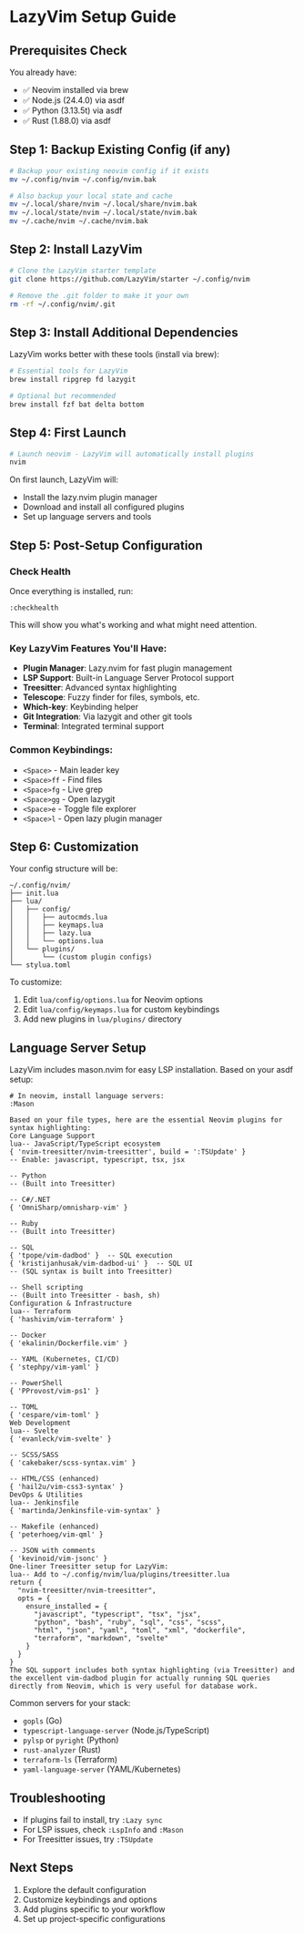 # LazyVim Setup Guide

## Prerequisites Check
You already have:
- ✅ Neovim installed via brew
- ✅ Node.js (24.4.0) via asdf
- ✅ Python (3.13.5t) via asdf
- ✅ Rust (1.88.0) via asdf

## Step 1: Backup Existing Config (if any)
```bash
# Backup your existing neovim config if it exists
mv ~/.config/nvim ~/.config/nvim.bak

# Also backup your local state and cache
mv ~/.local/share/nvim ~/.local/share/nvim.bak
mv ~/.local/state/nvim ~/.local/state/nvim.bak
mv ~/.cache/nvim ~/.cache/nvim.bak
```

## Step 2: Install LazyVim
```bash
# Clone the LazyVim starter template
git clone https://github.com/LazyVim/starter ~/.config/nvim

# Remove the .git folder to make it your own
rm -rf ~/.config/nvim/.git
```

## Step 3: Install Additional Dependencies
LazyVim works better with these tools (install via brew):

```bash
# Essential tools for LazyVim
brew install ripgrep fd lazygit

# Optional but recommended
brew install fzf bat delta bottom
```

## Step 4: First Launch
```bash
# Launch neovim - LazyVim will automatically install plugins
nvim
```

On first launch, LazyVim will:
- Install the lazy.nvim plugin manager
- Download and install all configured plugins
- Set up language servers and tools

## Step 5: Post-Setup Configuration

### Check Health
Once everything is installed, run:
```vim
:checkhealth
```
This will show you what's working and what might need attention.

### Key LazyVim Features You'll Have:
- **Plugin Manager**: Lazy.nvim for fast plugin management
- **LSP Support**: Built-in Language Server Protocol support
- **Treesitter**: Advanced syntax highlighting
- **Telescope**: Fuzzy finder for files, symbols, etc.
- **Which-key**: Keybinding helper
- **Git Integration**: Via lazygit and other git tools
- **Terminal**: Integrated terminal support

### Common Keybindings:
- `<Space>` - Main leader key
- `<Space>ff` - Find files
- `<Space>fg` - Live grep
- `<Space>gg` - Open lazygit
- `<Space>e` - Toggle file explorer
- `<Space>l` - Open lazy plugin manager

## Step 6: Customization
Your config structure will be:
```
~/.config/nvim/
├── init.lua
├── lua/
│   ├── config/
│   │   ├── autocmds.lua
│   │   ├── keymaps.lua
│   │   ├── lazy.lua
│   │   └── options.lua
│   └── plugins/
│       └── (custom plugin configs)
└── stylua.toml
```

To customize:
1. Edit `lua/config/options.lua` for Neovim options
2. Edit `lua/config/keymaps.lua` for custom keybindings
3. Add new plugins in `lua/plugins/` directory

## Language Server Setup
LazyVim includes mason.nvim for easy LSP installation. Based on your asdf setup:

```vim
# In neovim, install language servers:
:Mason
```
```
Based on your file types, here are the essential Neovim plugins for syntax highlighting:
Core Language Support
lua-- JavaScript/TypeScript ecosystem
{ 'nvim-treesitter/nvim-treesitter', build = ':TSUpdate' }
-- Enable: javascript, typescript, tsx, jsx

-- Python
-- (Built into Treesitter)

-- C#/.NET
{ 'OmniSharp/omnisharp-vim' }

-- Ruby
-- (Built into Treesitter)

-- SQL
{ 'tpope/vim-dadbod' }  -- SQL execution
{ 'kristijanhusak/vim-dadbod-ui' }  -- SQL UI
-- (SQL syntax is built into Treesitter)

-- Shell scripting
-- (Built into Treesitter - bash, sh)
Configuration & Infrastructure
lua-- Terraform
{ 'hashivim/vim-terraform' }

-- Docker
{ 'ekalinin/Dockerfile.vim' }

-- YAML (Kubernetes, CI/CD)
{ 'stephpy/vim-yaml' }

-- PowerShell
{ 'PProvost/vim-ps1' }

-- TOML
{ 'cespare/vim-toml' }
Web Development
lua-- Svelte
{ 'evanleck/vim-svelte' }

-- SCSS/SASS
{ 'cakebaker/scss-syntax.vim' }

-- HTML/CSS (enhanced)
{ 'hail2u/vim-css3-syntax' }
DevOps & Utilities
lua-- Jenkinsfile
{ 'martinda/Jenkinsfile-vim-syntax' }

-- Makefile (enhanced)
{ 'peterhoeg/vim-qml' }

-- JSON with comments
{ 'kevinoid/vim-jsonc' }
One-liner Treesitter setup for LazyVim:
lua-- Add to ~/.config/nvim/lua/plugins/treesitter.lua
return {
  "nvim-treesitter/nvim-treesitter",
  opts = {
    ensure_installed = {
      "javascript", "typescript", "tsx", "jsx",
      "python", "bash", "ruby", "sql", "css", "scss",
      "html", "json", "yaml", "toml", "xml", "dockerfile",
      "terraform", "markdown", "svelte"
    }
  }
}
The SQL support includes both syntax highlighting (via Treesitter) and the excellent vim-dadbod plugin for actually running SQL queries directly from Neovim, which is very useful for database work.
```

Common servers for your stack:
- `gopls` (Go)
- `typescript-language-server` (Node.js/TypeScript)
- `pylsp` or `pyright` (Python)
- `rust-analyzer` (Rust)
- `terraform-ls` (Terraform)
- `yaml-language-server` (YAML/Kubernetes)

## Troubleshooting
- If plugins fail to install, try `:Lazy sync`
- For LSP issues, check `:LspInfo` and `:Mason`
- For Treesitter issues, try `:TSUpdate`

## Next Steps
1. Explore the default configuration
2. Customize keybindings and options
3. Add plugins specific to your workflow
4. Set up project-specific configurations